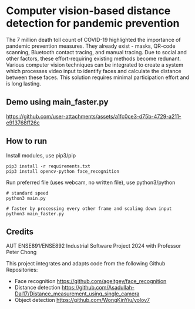 # Computer vision-based distance detection for pandemic prevention
The 7 million death toll count of COVID-19 highlighted the importance of pandemic prevention measures. They already exist - masks, QR-code scanning, Bluetooth contact tracing, and manual tracing. Due to social and other factors, these effort-requiring existing methods become redunant. Various computer vision techniques can be integrated to create a system which processes video input to identify faces and calculate the distance between these faces. This solution requires minimal participation effort and is long lasting.

## Demo using main_faster.py

https://github.com/user-attachments/assets/a1fc0ce3-d75b-4729-a211-e913768ff26c


## How to run
Install modules, use pip3/pip 
```
pip3 install -r requirements.txt
pip3 install opencv-python face_recognition
```

Run preferred file (uses webcam, no written file), use python3/python
```
# standard speed
python3 main.py

# faster by processing every other frame and scaling down input
python3 main_faster.py
```

## Credits
AUT ENSE891/ENSE892 Industrial Software Project 2024 with Professor Peter Chong

This project integrates and adapts code from the following Github Repositories:
- Face recognition https://github.com/ageitgey/face_recognition
- Distance detection https://github.com/Asadullah-Dal17/Distance_measurement_using_single_camera
- Object detection https://github.com/WongKinYiu/yolov7 
